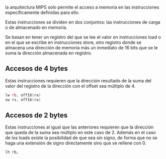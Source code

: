 la arquitectura MIPS solo permite el acceso a memoria en las instrucciones específicamente definidas para ello.

Estas instrucciones se dividen en dos conjuntos: las instrucciones de carga o de almacenado en memoria.

Se basan en tener un registro del que se lee el valor en instrucciones load o en el que se escribe en instrucciones store, otro registro donde se almacena una dirección de memoria más un inmediato de 16 bits que se le suma la dirección almacenada en registro.

## Accesos de 4 bytes

Estas instrucciones requieren que la dirección resultado de la suma del valor del registro de la dirección con el offset sea múltiplo de 4.

```asm
lw rb, off16(ra)
sw rs, off16(ra)
```

## Accesos de 2 bytes

Estas instrucciones al igual que las anteriores requieren que la dirección que queda de la suma sea múltiplo en este caso de 2. Además en el caso de los loads existe la posibilidad de que sea sin signo, de forma que no se haga una extensión de signo directamente sino que se rellene con 0.

```
lh rb, 